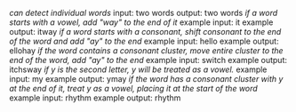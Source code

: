 
_can detect individual words_
  input: two words
  output: two words
_if a word starts with a vowel, add "way" to the end of it_
  example input: it
  example output: itway
_if a word starts with a consonant, shift consonant to the end of the word and add "ay" to the end_
  example input: hello
  example output: ellohay
_if the word contains a consonant cluster, move entire cluster to the end of the word, add "ay" to the end_
  example input: switch
  example output: itchsway
_if y is the second letter, y will be treated as a vowel._
  example input: my
  example output: ymay
_if the word has a consonant cluster with y at the end of it, treat y as a vowel, placing it at the start of the word_
  example input: rhythm
  example output: rhythm
